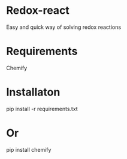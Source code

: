 # Redox-react
Easy and quick way of solving redox reactions

# Requirements
Chemify

# Installaton
pip install -r requirements.txt

# Or 
pip install chemify
